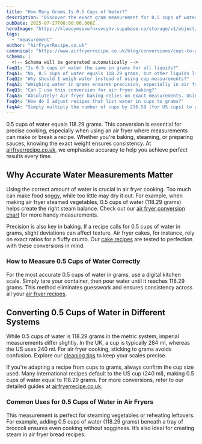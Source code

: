 ```yaml
---
title: "How Many Grams Is 0.5 Cups of Water?"
description: "Discover the exact gram measurement for 0.5 cups of water and simplify your cooking with this essential conversion guide."
pubDate: 2025-07-27T00:00:00.000Z
heroImage: "https://klueoymssxwfnxsvcyhv.supabase.co/storage/v1/object/public/Shmucket/how-many-grams-is-0-5-cups-of-water.webp"
tags:
  - "measurement"
author: "AirFryerRecipe.co.uk"
canonical: "https://www.airfryerrecipe.co.uk/blog/conversions/cups-to-grams/how-many-grams-is-0-5-cups-of-water"
schema: |
  <!-- Schema will be generated automatically -->
faqQ1: "Is 0.5 cups of water the same in grams for all liquids?"
faqA1: "No, 0.5 cups of water equals 118.29 grams, but other liquids like oil or milk have different densities. Water’s density is 1 g/ml, making conversions straightforward. Always check specific gravity for other liquids."
faqQ2: "Why should I weigh water instead of using cup measurements?"
faqA2: "Weighing water in grams ensures precision, especially in air fryer cooking where moisture balance is key. Cups can vary slightly in size, but grams provide consistent results every time."
faqQ3: "Can I use this conversion for air fryer baking?"
faqA3: "Absolutely! Air fryer baking relies on exact measurements. Using 118.29 grams (0.5 cups) of water ensures your cakes and breads turn out perfectly textured."
faqQ4: "How do I adjust recipes that list water in cups to grams?"
faqA4: "Simply multiply the number of cups by 236.59 (for US cups) to get grams. For 0.5 cups, it’s 118.29 grams. Always use a scale for the most accurate results in air fryer cooking."
---
```

<p>0.5 cups of water equals 118.29 grams. This conversion is essential for precise cooking, especially when using an air fryer where measurements can make or break a recipe. Whether you're baking, steaming, or preparing sauces, knowing the exact weight ensures consistency. At <a href=https://www.airfryerrecipe.co.uk/>airfryerrecipe.co.uk</a>, we emphasise accuracy to help you achieve perfect results every time.</p>

<h2>Why Accurate Water Measurements Matter</h2>  
<p>Using the correct amount of water is crucial in air fryer cooking. Too much can make food soggy, while too little may dry it out. For example, when making air fryer steamed vegetables, 0.5 cups of water (118.29 grams) helps create the right steam balance. Check out our <a href=https://www.airfryerrecipe.co.uk/air-fryer-conversion-chart>air fryer conversion chart</a> for more handy measurements.</p>  

<p>Precision is also key in baking. If a recipe calls for 0.5 cups of water in grams, slight deviations can affect texture. Air fryer cakes, for instance, rely on exact ratios for a fluffy crumb. Our <a href=https://www.airfryerrecipe.co.uk/recipe-category/cakes>cake recipes</a> are tested to perfection with these conversions in mind.</p>  

<h3>How to Measure 0.5 Cups of Water Correctly</h3>  
<p>For the most accurate 0.5 cups of water in grams, use a digital kitchen scale. Simply tare your container, then pour water until it reaches 118.29 grams. This method eliminates guesswork and ensures consistency across all your <a href=https://www.airfryerrecipe.co.uk/recipes>air fryer recipes</a>.</p>  

<h2>Converting 0.5 Cups of Water in Different Systems</h2>  
<p>While 0.5 cups of water is 118.29 grams in the metric system, imperial measurements differ slightly. In the UK, a cup is typically 284 ml, whereas the US uses 240 ml. For air fryer cooking, sticking to grams avoids confusion. Explore our <a href=https://www.airfryerrecipe.co.uk/air-fryer-cleaner>cleaning tips</a> to keep your scales precise.</p>  

<p>If you're adapting a recipe from cups to grams, always confirm the cup size used. Many international recipes default to the US cup (240 ml), making 0.5 cups of water equal to 118.29 grams. For more conversions, refer to our detailed guides at <a href=https://www.airfryerrecipe.co.uk/>airfryerrecipe.co.uk</a>.</p>  

<h3>Common Uses for 0.5 Cups of Water in Air Fryers</h3>  
<p>This measurement is perfect for steaming vegetables or reheating leftovers. For example, adding 0.5 cups of water (118.29 grams) beneath a tray of broccoli ensures even cooking without sogginess. It’s also ideal for creating steam in air fryer bread recipes.</p>
